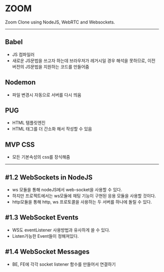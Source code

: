 # ZOOM

Zoom Clone using NodeJS, WebRTC and Websockets. 

___
## Babel

- JS 컴파일러
- 새로운 JS문법을 쓰고자 하는데 브라우저가 레거시일 경우 해석을 못하므로, 이전 버전의 JS문법을 지원하는 코드를 만들어줌

## Nodemon

- 파일 변경시 자동으로 서버를 다시 띄움

## PUG

- HTML 템플릿엔진
- HTML 태그를 더 간소화 해서 작성할 수 있음

## MVP CSS

- 모든 기본속성의 css를 장식해줌

___

## #1.2 WebSockets in NodeJS
- ws 모듈을 통해 nodeJS에서 web-socket을 사용할 수 있다.
- 하지만 프로젝트에서는 ws모듈에 채팅 기능이 구현된 응용 모듈을 사용할 것이다.
- http모듈을 통해 http, ws 프로토콜을 사용하는 두 서버를 하나에 돌릴 수 있다.

## #1.3 WebSocket Events
- WS도 eventListener 사용방법과 유사하게 쓸 수 있다.
- Listen가능한 Event들이 정해져있다.

## #1.4 WebSocket Messages
- BE, FE에 각각 socket listener 함수를 만들어서 연결하기
